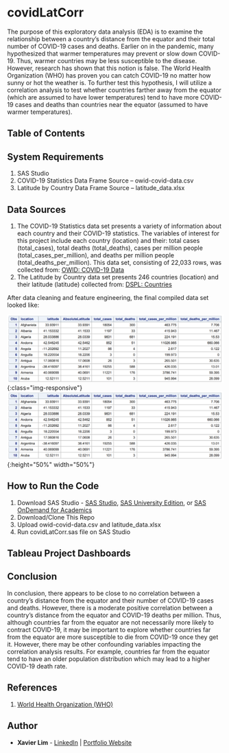 # covidLatCorr
The purpose of this exploratory data analysis (EDA) is to examine the relationship between a country’s distance from the equator and their total number of COVID-19 cases and deaths. Earlier on in the pandemic, many hypothesized that warmer temperatures may prevent or slow down COVID-19. Thus, warmer countries may be less susceptible to the disease. However, research has shown that this notion is false. The World Health Organization (WHO) has proven you can catch COVID-19 no matter how sunny or hot the weather is. To further test this hypothesis, I will utilize a correlation analysis to test whether countries farther away from the equator (which are assumed to have lower temperatures) tend to have more COVID-19 cases and deaths than countries near the equator (assumed to have warmer temperatures).

## Table of Contents

## System Requirements
1.	SAS Studio 
2.	COVID-19 Statistics Data Frame Source – owid-covid-data.csv
3.	Latitude by Country Data Frame Source – latitude_data.xlsx

## Data Sources
1.	The COVID-19 Statistics data set presents a variety of information about each country and their COVID-19 statistics. The variables of interest for this project include each country (location) and their: total cases (total_cases), total deaths (total_deaths), cases per million people (total_cases_per_million), and deaths per million people (total_deaths_per_million). This data set, consisting of 22,033 rows, was collected from: [OWID: COVID-19 Data](https://github.com/owid/covid-19-data/tree/master/public/data)
2.	The Latitude by Country data set presents 246 countries (location) and their latitude (latitude) collected from: [DSPL: Countries](https://developers.google.com/public-data/docs/canonical/countries_csv)

After data cleaning and feature engineering, the final compiled data set looked like:

![Data Screenshot](https://github.com/xavier-lim/covidLatCorr/blob/master/images/data_screenshot.PNG){:class="img-responsive"}
![Data Screenshot](https://github.com/xavier-lim/covidLatCorr/blob/master/images/data_screenshot.PNG){:height="50%" width="50%"}

## How to Run the Code
1.	Download SAS Studio - [SAS Studio](https://www.sas.com/en_ca/software/studio.html), [SAS University Edition](https://www.sas.com/en_ca/software/university-edition.html), or [SAS OnDemand for Academics](https://welcome.oda.sas.com/)
2.	Download/Clone This Repo
3.	Upload owid-covid-data.csv and latitude_data.xlsx
4.	Run covidLatCorr.sas file on SAS Studio

## Tableau Project Dashboards

## Conclusion
In conclusion, there appears to be close to no correlation between a country’s distance from the equator and their number of COVID-19 cases and deaths. However, there is a moderate positive correlation between a country’s distance from the equator and COVID-19 deaths per million. Thus, although countries far from the equator are not necessarily more likely to contract COVID-19, it may be important to explore whether countries far from the equator are more susceptible to die from COVID-19 once they get it. However, there may be other confounding variables impacting the correlation analysis results. For example, countries far from the equator tend to have an older population distribution which may lead to a higher COVID-19 death rate. 

## References
1.	[World Health Organization (WHO)](https://www.who.int/emergencies/diseases/novel-coronavirus-2019/advice-for-public/myth-busters)

## Author

* **Xavier Lim** - [LinkedIn](https://www.linkedin.com/in/xavier-lim14/) | [Portfolio Website](https://xavier-lim.github.io/)
